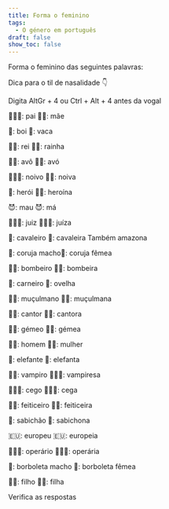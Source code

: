 ```yaml
---
title: Forma o feminino
tags:
  - O género em português
draft: false
show_toc: false
---
```

Forma o feminino das seguintes palavras: 
<article>
Dica para o til de nasalidade 👇

Digita AltGr + 4 ou Ctrl + Alt + 4 antes da vogal
</article>

<e-moji>👨🏻‍🍼</e-moji>: <e-answer readonly>pai</e-answer> <e-moji>🤱🏻</e-moji>: <e-answer>mãe</e-answer> 

<e-moji>🐂</e-moji>: <e-answer readonly>boi</e-answer> <e-moji>🐄</e-moji>: <e-answer>vaca</e-answer> 

<e-moji>🤴🏻</e-moji>: <e-answer readonly>rei</e-answer> <e-moji>👸🏻</e-moji>: <e-answer>rainha</e-answer>

<e-moji>👴🏻</e-moji>: <e-answer readonly>avô</e-answer> <e-moji>👵🏻</e-moji>: <e-answer>avó</e-answer>

<e-moji>🤵🏻‍♂️</e-moji>: <e-answer readonly>noivo</e-answer> <e-moji>👰🏻</e-moji>: <e-answer>noiva</e-answer>

<e-moji>🦸</e-moji>: <e-answer readonly>herói</e-answer> <e-moji>🦸‍♀️</e-moji>: <e-answer>heroína</e-answer>

<e-moji>😈</e-moji>: <e-answer readonly>mau</e-answer> <e-moji>😈</e-moji>: <e-answer>má</e-answer>

<e-moji>🧑🏻‍⚖️</e-moji>: <e-answer readonly>juiz</e-answer> <e-moji>👩🏻‍⚖️</e-moji>: <e-answer>juíza</e-answer>

<e-moji>🏇</e-moji>: <e-answer readonly>cavaleiro</e-answer> <e-moji>🏇</e-moji>: <e-answer>cavaleira</e-answer> Também <e-answer readonly>amazona</e-answer>

<e-moji>🦉</e-moji>: <e-answer readonly>coruja macho</e-answer><e-moji>🦉</e-moji>: <e-answer>coruja fêmea</e-answer>

<e-moji>🧑‍🚒</e-moji>: <e-answer readonly>bombeiro</e-answer> <e-moji>👩‍🚒</e-moji>: <e-answer>bombeira</e-answer>

<e-moji>🐏</e-moji>: <e-answer readonly>carneiro</e-answer> <e-moji>🐑</e-moji>: <e-answer>ovelha</e-answer>

<e-moji>👳🏼</e-moji>: <e-answer readonly>muçulmano</e-answer> <e-moji>🧕🏼</e-moji>: <e-answer>muçulmana</e-answer>

<e-moji>🧑‍🎤</e-moji>: <e-answer readonly>cantor</e-answer> <e-moji>👩‍🎤</e-moji>: <e-answer>cantora</e-answer>

<e-moji>👯‍♂️</e-moji>: <e-answer readonly>gémeo</e-answer> <e-moji>👯‍♀️</e-moji>: <e-answer>gémea</e-answer>

<e-moji>👨🏽</e-moji>: <e-answer readonly>homem</e-answer> <e-moji>👩🏽</e-moji>: <e-answer>mulher</e-answer>

<e-moji>🐘</e-moji>: <e-answer readonly>elefante</e-answer> <e-moji>🐘</e-moji>: <e-answer>elefanta</e-answer>

<e-moji>🧛🏻</e-moji>: <e-answer readonly>vampiro</e-answer> <e-moji>🧛🏻‍♀️</e-moji>: <e-answer>vampiresa</e-answer>

<e-moji>🧑🏻‍🦯</e-moji>: <e-answer readonly>cego</e-answer> <e-moji>👩🏻‍🦯</e-moji>: <e-answer>cega</e-answer>

<e-moji>🧙‍♂️</e-moji>: <e-answer readonly>feiticeiro</e-answer> <e-moji>🧙‍♀️</e-moji>: <e-answer>feiticeira</e-answer>

<e-moji>🧐</e-moji>: <e-answer readonly>sabichão</e-answer> <e-moji>🧐</e-moji>: <e-answer>sabichona</e-answer>

<e-moji>🇪🇺</e-moji>: <e-answer readonly>europeu</e-answer> <e-moji>🇪🇺</e-moji>: <e-answer>europeia</e-answer>

<e-moji>👨🏻‍🏭</e-moji>: <e-answer readonly>operário</e-answer> <e-moji>👩🏻‍🏭</e-moji>: <e-answer>operária</e-answer>

<e-moji>🦋</e-moji>: <e-answer readonly>borboleta macho</e-answer> <e-moji>🦋</e-moji>: <e-answer>borboleta fêmea</e-answer>

<e-moji>👩‍👦</e-moji>: <e-answer readonly>filho</e-answer> <e-moji>👩‍👧</e-moji>: <e-answer>filha</e-answer>

<e-validate>Verifica as respostas</e-validate>
